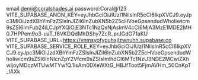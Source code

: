 email:demi@coralshades.ai
password:Coral@123
VITE_SUPABASE_ANON_KEY=eyJhbGciOiJIUzI1NiIsInR5cCI6IkpXVCJ9.eyJpc3MiOiJzdXBhYmFzZSIsInJlZiI6InZubXN5b2Z5cHVoeGpsendudWhoIiwicm9sZSI6ImFub24iLCJpYXQiOjE3NTc1NzQxNjAsImV4cCI6MjA3MzE1MDE2MH0.7HPPem9o3-uaT_f6VKDQdMhDShy7ZcR_prJGdO71aKU
VITE_SUPABASE_URL=https://vnmsyofypuhxjlzwnuhh.supabase.co
VITE_SUPABASE_SERVICE_ROLE_KEY=eyJhbGciOiJIUzI1NiIsInR5cCI6IkpXVCJ9.eyJpc3MiOiJzdXBhYmFzZSIsInJlZiI6InZubXN5b2Z5cHVoeGpsendudWhoIiwicm9sZSI6InNlcnZpY2Vfcm9sZSIsImlhdCI6MTc1NzU3NDE2MCwiZXhwIjoyMDczMTUwMTYwfQ.1lsAm0DXeWXtG_HBJfToot5FjmAVHm_50CnKpT_lAXk